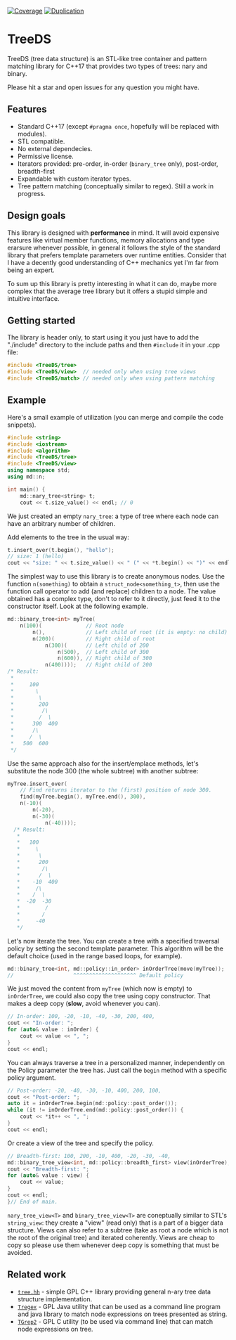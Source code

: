 [![Coverage](https://sonarcloud.io/api/project_badges/measure?project=barsan-md_tree-ds&metric=coverage)](https://sonarcloud.io/dashboard?id=barsan-md_tree-ds)
[![Duplication](https://sonarcloud.io/api/project_badges/measure?project=barsan-md_tree-ds&metric=duplicated_lines_density)](https://sonarcloud.io/dashboard?id=barsan-md_tree-ds)

# TreeDS
TreeDS (tree data structure) is an STL-like tree container and pattern matching library for C++17 that provides two types of trees: nary and binary.

Please hit a star and open issues for any question you might have.

## Features
* Standard C++17 (except ```#pragma once```, hopefully will be replaced with modules).
* STL compatible.
* No external dependecies.
* Permissive license.
* Iterators provided: pre-order, in-order (```binary_tree``` only), post-order, breadth-first
* Expandable with custom iterator types.
* Tree pattern matching (conceptually similar to regex). Still a work in progress.

## Design goals
This library is designed with **performance** in mind. It will avoid expensive features like virtual member functions, memory allocations and type erarsure whenever possible, in general it follows the style of the standard library that prefers template parameters over runtime entities. Consider that I have a decently good understanding of C++ mechanics yet I'm far from being an expert.

To sum up this library is pretty interesting in what it can do, maybe more complex that the average tree library but it offers a stupid simple and intuitive interface.

## Getting started
The library is header only, to start using it you just have to add the "./include" directory to the include paths and
then `#include` it in your .cpp file:

```c++
#include <TreeDS/tree>
#include <TreeDS/view>  // needed only when using tree views
#include <TreeDS/match> // needed only when using pattern matching
```

## Example
Here's a small example of utilization (you can merge and compile the code snippets).

```c++
#include <string>
#include <iostream>
#include <algorithm>
#include <TreeDS/tree>
#include <TreeDS/view>
using namespace std;
using md::n;

int main() {
    md::nary_tree<string> t;
    cout << t.size_value() << endl; // 0
```

We just created an empty ```nary_tree```: a type of tree where each node can have an arbitrary number of children.

Add elements to the tree in the usual way:

```c++
t.insert_over(t.begin(), "hello");
// size: 1 (hello)
cout << "size: " << t.size_value() << " (" << *t.begin() << ")" << endl;
```

The simplest way to use this library is to create anonymous nodes. Use the function ```n(something)``` to obtain a `struct_node<something_t>`, then use the function call operator to add (and replace) children to a node. The value obtained has a complex type, don't to refer to it directly, just feed it to the constructor itself. Look at the following example.

```c++
md::binary_tree<int> myTree(
    n(100)(              // Root node
        n(),             // Left child of root (it is empty: no child)
        n(200)(          // Right child of root
            n(300)(      // Left child of 200
                n(500),  // Left child of 300
                n(600)), // Right child of 300
            n(400))));   // Right child of 200
/* Result:
 *
 *     100
 *       \
 *        \
 *        200
 *         /\
 *        /  \
 *      300  400
 *      /\
 *     /  \
 *   500  600
 */
```

Use the same approach also for the insert/emplace methods, let's substitute the node 300 (the whole subtree) with another subtree:

```c++
myTree.insert_over(
    // Find returns iterator to the (first) position of node 300.
    find(myTree.begin(), myTree.end(), 300),
    n(-10)(
        n(-20),
        n(-30)(
            n(-40))));
  /* Result:
   *
   *   100
   *     \
   *      \
   *      200
   *       /\
   *      /  \
   *    -10  400
   *     /\
   *    /  \
   *  -20  -30
   *        /
   *       /
   *     -40
   */
```

Let's now iterate the tree. You can create a tree with a specified traversal policy by setting the second template parameter. This algorithm will be the default choice (used in the range based loops, for example).

```c++
md::binary_tree<int, md::policy::in_order> inOrderTree(move(myTree));
//                   ^^^^^^^^^^^^^^^^^^^^ Default policy
```

We just moved the content from `myTree` (which now is empty) to `inOrderTree`, we could also copy the tree using copy constructor. That makes a deep copy (**slow**, avoid whenever you can).

```c++
// In-order: 100, -20, -10, -40, -30, 200, 400,
cout << "In-order: ";
for (auto& value : inOrder) {
    cout << value << ", ";
}
cout << endl;
```

You can always traverse a tree in a personalized manner, independently on the Policy parameter the tree has. Just call the `begin` method with a specific policy argument.

```c++
// Post-order: -20, -40, -30, -10, 400, 200, 100, 
cout << "Post-order: ";
auto it = inOrderTree.begin(md::policy::post_order());
while (it != inOrderTree.end(md::policy::post_order()) {
    cout << *it++ << ", ";
}
cout << endl;
```

Or create a view of the tree and specify the policy.

```c++
// Breadth-first: 100, 200, -10, 400, -20, -30, -40,
md::binary_tree_view<int, md::policy::breadth_first> view(inOrderTree);
cout << "Breadth-first: ";
for (auto& value : view) {
    cout << value;
}
cout << endl;
}// End of main.
```

`nary_tree_view<T>` and `binary_tree_view<T>` are coneptually similar to STL's `string_view`: they create a "view" (read only) that is a part of a bigger data structure.
Views can also refer to a subtree (take as root a node which is not the root of the original tree) and iterated coherently.
Views are cheap to copy so please use them whenever deep copy is something that must be avoided.

## Related work
* [`tree.hh`](http://tree.phi-sci.com/) - simple GPL C++ library providing general n-ary tree data structure implementation.
* [`Tregex`](https://nlp.stanford.edu/software/tregex.shtml) - GPL Java utility that can be used as a command line program and java library to match node expressions on trees presented as string.
* [`TGrep2`](https://tedlab.mit.edu/~dr/Tgrep2/) - GPL C utility (to be used via command line) that can match node expressions on tree.
